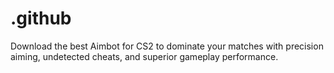 # .github
Download the best Aimbot for CS2 to dominate your matches with precision aiming, undetected cheats, and superior gameplay performance.
